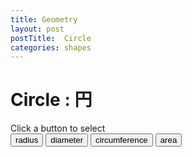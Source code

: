 ```yaml
---
title: Geometry
layout: post
postTitle:  Circle
categories: shapes
---
```



Circle : 円 
==============================
<div class="row">
	<div class="col-sm-6">
		<div id="svg01"></div>
	</div>
	<div class="col-sm-6">
		<div class="btn-group-vertical">
		<div class="label">Click a button to select</div>
			<button id="radius" class="btn btn-info">radius</button>
			<button id="diameter" class="btn btn-info">diameter</button>
			<button id="circumference" class="btn btn-info">circumference</button>
			<button id="area" class="btn btn-info">area</button>
		</div>
	</div>
</div>

<script src="http://d3js.org/d3.v3.min.js" charset="utf-8"></script>
<script>
var circleData = [
   { "cx": 0, "cy": 0, "radius": 100, "color" : "white","fill":"none" }]
   
var linearScale = d3.scale.linear()
                   .domain([-1.3,1.3])
                   .range([0,300]); 
 
var svg01 = d3.select("#svg01").append("svg")
                 .attr("width",300)
                 .attr("height",300);


//Circles added to the circleGroup
var circle01 = svg01.selectAll("circle")
                .data(circleData)
                .enter()
                .append("circle")
                .attr("cx", function (d) { return linearScale(d.cx); })
                .attr("cy", function (d) { return linearScale(d.cy); })
                .attr("r", function (d) { return d.radius; })
                .attr("stroke", function (d) { return d.color; })
                .attr("stroke-width","2px")
                .style("fill",function (d) { return d.fill; });

          

</script>